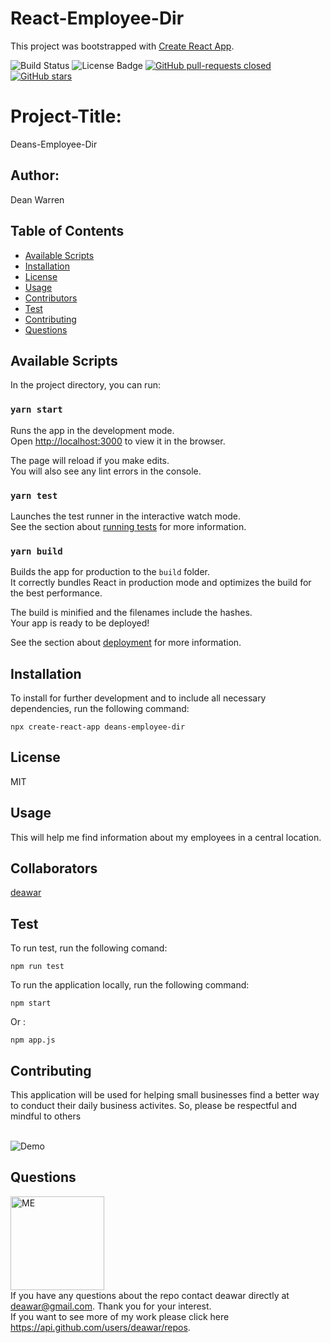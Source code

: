 # React-Employee-Dir

This project was bootstrapped with [Create React App](https://github.com/facebook/create-react-app).

![Build Status](https://img.shields.io/badge/build-passing-brightgreen?style=plastic)
        <img src="https://img.shields.io/badge/license-MIT-green?style=plastic" alt="License Badge">  [![GitHub pull-requests closed](https://img.shields.io/github/issues-pr-closed/deawar/deans-employee-dir.svg?style=plastic)](https://GitHub.com/deawar/deans-employee-dir/pull/) [![GitHub stars](https://img.shields.io/github/stars/deawar/deans-employee-dir.svg?style=social&label=Star&maxAge=2592000)](https://GitHub.com/deawar/deans-employee-dir/stargazers/)

# Project-Title: 
Deans-Employee-Dir

## Author: 
Dean Warren

## Table of Contents

* [Available Scripts](#available)
* [Installation](#installation)
* [License](#license)
* [Usage](#usage)
* [Contributors](#contributors)
* [Test](#test)
* [Contributing](#contributing)
* [Questions](#questions)

## Available Scripts

In the project directory, you can run:

### `yarn start`

Runs the app in the development mode.<br />
Open [http://localhost:3000](http://localhost:3000) to view it in the browser.

The page will reload if you make edits.<br />
You will also see any lint errors in the console.

### `yarn test`

Launches the test runner in the interactive watch mode.<br />
See the section about [running tests](https://facebook.github.io/create-react-app/docs/running-tests) for more information.

### `yarn build`

Builds the app for production to the `build` folder.<br />
It correctly bundles React in production mode and optimizes the build for the best performance.

The build is minified and the filenames include the hashes.<br />
Your app is ready to be deployed!

See the section about [deployment](https://facebook.github.io/create-react-app/docs/deployment) for more information.


## Installation
To install for further development and to include all necessary dependencies, run the following command:<br>
```
npx create-react-app deans-employee-dir
```

## License
MIT

## Usage
This will help me find information about my employees in a central location.

## Collaborators
[deawar](https://api.github.com/users/deawar/repos)<br>


## Test
To run test, run the following comand:<br>
```
npm run test
```
To run the application locally, run the following command:<br>
```
npm start
```
Or :<br>
```
npm app.js 
```

## Contributing
This application will be used for helping small businesses find a better way to conduct their daily business activites. So, please be respectful and mindful to others

<br>
<img src="https://placeholder.com" alt="Demo">

## Questions

<img src="https://avatars1.githubusercontent.com/u/15312495?s=400&u=ca57805f0913479f15a13ed8e5a1577eb95c0926&v=4" alt="ME" width="150" height="150"><br>
If you have any questions about the repo contact deawar directly at deawar@gmail.com. Thank you for your interest.<br>
If you want to see more of my work please click here https://api.github.com/users/deawar/repos.

